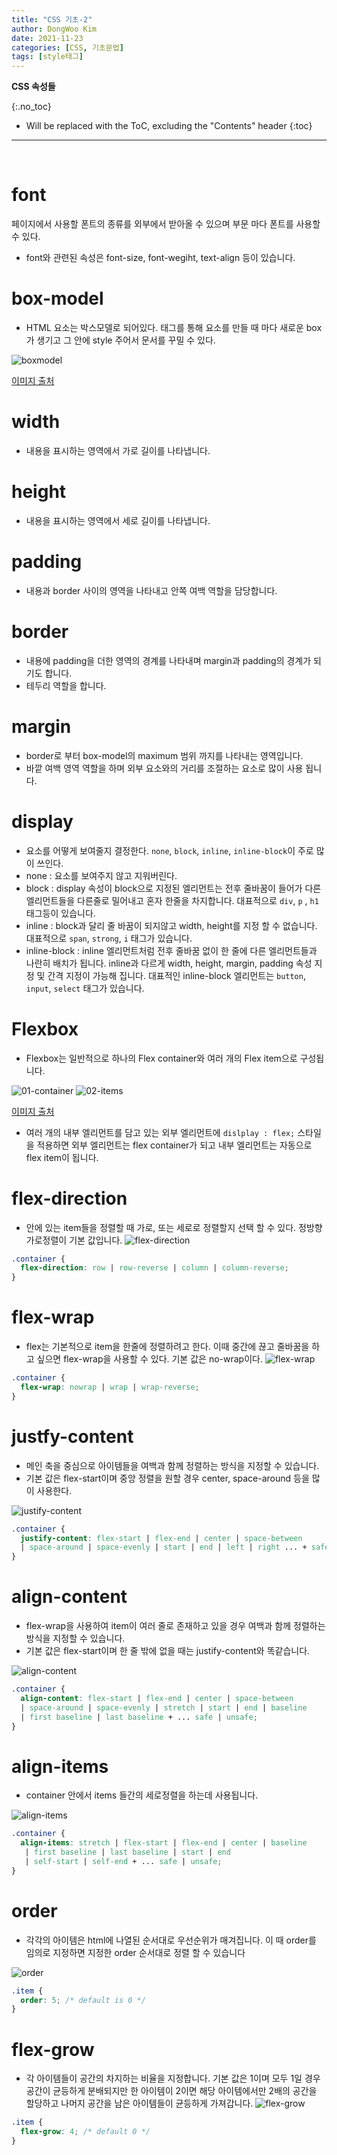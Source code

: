 ```yaml
---
title: "CSS 기초-2"
author: DongWoo Kim
date: 2021-11-23
categories: [CSS, 기초문법]
tags: [style태그]
---
```


**CSS 속성들**

{:.no_toc}

* Will be replaced with the ToC, excluding the "Contents" header
{:toc}

---

<br/>

# **font**
페이지에서 사용할 폰트의 종류를 외부에서 받아올 수 있으며 부문 마다 폰트를 사용할 수 있다.<br/>
- font와 관련된 속성은 font-size, font-wegiht, text-align 등이 있습니다.


# **box-model**
- HTML 요소는 박스모델로 되어있다. 태그를 통해 요소를 만들 때 마다 새로운 box가 생기고 그 안에 style 주어서 문서를 꾸밀 수 있다.

![boxmodel](https://user-images.githubusercontent.com/79832647/149715568-0497b5a1-dbac-498c-9bc1-14b81994647e.png)

[이미지 출처](https://www.tabmode.com/homepage/boxmodel.html, "link")



# **width**
- 내용을 표시하는 영역에서 가로 길이를 나타냅니다.

# **height**
- 내용을 표시하는 영역에서 세로 길이를 나타냅니다.

# **padding**
- 내용과 border 사이의 영역을 나타내고 안쪽 여백 역할을 담당합니다.

# **border**
- 내용에 padding을 더한 영역의 경계를 나타내며 margin과 padding의 경계가 되기도 합니다.
- 테두리 역할을 합니다.

# **margin**
- border로 부터 box-model의 maximum 범위 까지를 나타내는 영역입니다.
- 바깥 여백 영역 역할을 하며 외부 요소와의 거리를 조절하는 요소로 많이 사용 됩니다.

# **display**
- 요소를 어떻게 보여줄지 결정한다. ```none```, ```block```, ```inline```, ```inline-block```이 주로 많이 쓰인다.
- none : 요소를 보여주지 않고 지워버린다.
- block : display 속성이 block으로 지정된 엘리먼트는 전후 줄바꿈이 들어가 다른 엘리먼트들을 다른줄로 밀어내고 혼자 한줄을 차지합니다. 대표적으로 ```div```, ```p``` , ```h1``` 태그등이 있습니다.
- inline : block과 달리 줄 바꿈이 되지않고 width, height를 지정 할 수 없습니다. 대표적으로 ```span```, ```strong```, ```i``` 태그가 있습니다.
- inline-block : inline 엘리먼트처럼 전후 줄바꿈 없이 한 줄에 다른 엘리먼트들과 나란히 배치가 됩니다. inline과 다르게
width, height, margin, padding 속성 지정 및 간격 지정이 가능해 집니다. 대표적인 inline-block 엘리먼트는 ```button```, 
```input```, ```select``` 태그가 있습니다.

# **Flexbox**
- Flexbox는 일반적으로 하나의 Flex container와 여러 개의 Flex item으로 구성됩니다.

![01-container](https://user-images.githubusercontent.com/79832647/149719090-ab38c29c-47ea-4af6-aaa8-2c90d3abe664.png)
![02-items](https://user-images.githubusercontent.com/79832647/149719095-c5477b55-e3e3-4fcb-ac25-d35b851d439f.png)

[이미지 출처](https://css-tricks.com/snippets/css/a-guide-to-flexbox/, "link")
- 여러 개의 내부 엘리먼트를 담고 있는 외부 엘리먼트에 ```dislplay : flex;``` 스타일을 적용하면 외부 엘리먼트는 flex container가 되고 내부 엘리먼트는 자동으로 flex item이 됩니다.

# **flex-direction**
- 안에 있는 item들을 정렬할 때 가로, 또는 세로로 정렬할지 선택 할 수 있다. 정방향 가로정렬이 기본 값입니다.
![flex-direction](https://user-images.githubusercontent.com/79832647/149719833-822e29b1-6edf-42bd-b04e-8838e33e5331.png)

```css
.container {
  flex-direction: row | row-reverse | column | column-reverse;
}
```

# **flex-wrap**
- flex는 기본적으로 item을 한줄에 정렬하려고 한다. 이때 중간에 끊고 줄바꿈을 하고 싶으면 flex-wrap을 사용할 수 있다. 기본 값은 no-wrap이다.
![flex-wrap](https://user-images.githubusercontent.com/79832647/149719837-e18028af-c685-4981-be32-fd2ccddba660.png)
```css
.container {
  flex-wrap: nowrap | wrap | wrap-reverse;
}
```

# **justfy-content**
- 메인 축을 중심으로 아이템들을 여백과 함께 정렬하는 방식을 지정할 수 있습니다.
- 기본 값은 flex-start이며 중앙 정렬을 원할 경우 center, space-around 등을 많이 사용한다.

![justify-content](https://user-images.githubusercontent.com/79832647/149719739-30faa799-920d-48e3-bdfe-7abdaf687811.png)
```css
.container {  
  justify-content: flex-start | flex-end | center | space-between 
  | space-around | space-evenly | start | end | left | right ... + safe | unsafe; 
}
```

# **align-content**
- flex-wrap을 사용하여 item이 여러 줄로 존재하고 있을 경우 여백과 함께 정렬하는 방식을 지정할 수 있습니다.
- 기본 값은 flex-start이며 한 줄 밖에 없을 때는 justify-content와 똑같습니다.

![align-content](https://user-images.githubusercontent.com/79832647/149719720-c98e4343-2799-41de-9461-f8f9a60a591c.png)
```css
.container {
  align-content: flex-start | flex-end | center | space-between 
  | space-around | space-evenly | stretch | start | end | baseline 
  | first baseline | last baseline + ... safe | unsafe;
}
```

# **align-items**
- container 안에서 items 들간의 세로정렬을 하는데 사용됩니다.

![align-items](https://user-images.githubusercontent.com/79832647/149719732-e24fabfa-edbd-4b1c-8241-48aba60c05b4.png)
```css
.container {
  align-items: stretch | flex-start | flex-end | center | baseline
   | first baseline | last baseline | start | end 
   | self-start | self-end + ... safe | unsafe;
}
```

# **order**
- 각각의 아이템은 html에 나열된 순서대로 우선순위가 매겨집니다. 이 때 order를 임의로 지정하면 지정한 order 순서대로 정렬 할 수 있습니다

![order](https://user-images.githubusercontent.com/79832647/149719743-0d22a600-60a6-4a27-8ca9-ac78cfef2f25.png)
```css
.item {
  order: 5; /* default is 0 */
}
```

# **flex-grow**
- 각 아이템들이 공간의 차지하는 비율을 지정합니다. 기본 값은 1이며 모두 1일 경우 공간이 균등하게 분배되지만 한 아이템이 2이면 해당 아이템에서만 2배의 공간을 할당하고 나머지 공간을 남은 아이템들이 균등하게 가져갑니다.
![flex-grow](https://user-images.githubusercontent.com/79832647/149719737-0f5a0b6d-65ac-49e4-9955-589e3adae67b.png)
```css
.item {
  flex-grow: 4; /* default 0 */
}
```
